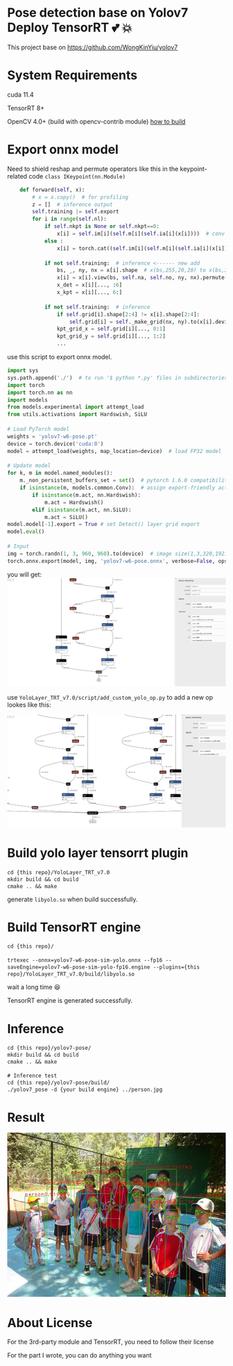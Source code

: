 <!--

 * @Description: YOLOv7 Pose TensorRT
 * @Author: nanmi
 * @Date: 2022-08-03 16:55:35
 * @LastEditTime: 2022-08-12 09:36:35
 * @LastEditors: nanmi
 * @GitHub:github.com/nanmi
   -->

# Pose detection base on Yolov7 Deploy TensorRT :two_hearts: :collision:

This project base on https://github.com/WongKinYiu/yolov7


# System Requirements

cuda 11.4

TensorRT 8+

OpenCV 4.0+ (build with opencv-contrib module) [how to build](https://gist.github.com/nanmi/c5cc1753ed98d7e3482031fc379a3f3d#%E6%BA%90%E7%A0%81%E7%BC%96%E8%AF%91gpu%E7%89%88opencv)

# Export onnx model
Need to shield reshap and permute operators like this in the keypoint-related code `class IKeypoint(nn.Module)`
```python
    def forward(self, x):
        # x = x.copy()  # for profiling
        z = []  # inference output
        self.training |= self.export
        for i in range(self.nl):
            if self.nkpt is None or self.nkpt==0:
                x[i] = self.im[i](self.m[i](self.ia[i](x[i])))  # conv
            else :
                x[i] = torch.cat((self.im[i](self.m[i](self.ia[i](x[i]))), self.m_kpt[i](x[i])), axis=1)

            if not self.training:  # inference <------ new add
                bs, _, ny, nx = x[i].shape  # x(bs,255,20,20) to x(bs,3,20,20,85)
                x[i] = x[i].view(bs, self.na, self.no, ny, nx).permute(0, 1, 3, 4, 2).contiguous()
                x_det = x[i][..., :6]
                x_kpt = x[i][..., 6:]

            if not self.training:  # inference
                if self.grid[i].shape[2:4] != x[i].shape[2:4]:
                    self.grid[i] = self._make_grid(nx, ny).to(x[i].device)
                kpt_grid_x = self.grid[i][..., 0:1]
                kpt_grid_y = self.grid[i][..., 1:2]
                ...
```

use this script to export onnx model.
```python
import sys
sys.path.append('./')  # to run '$ python *.py' files in subdirectories
import torch
import torch.nn as nn
import models
from models.experimental import attempt_load
from utils.activations import Hardswish, SiLU

# Load PyTorch model
weights = 'yolov7-w6-pose.pt'
device = torch.device('cuda:0')
model = attempt_load(weights, map_location=device)  # load FP32 model

# Update model
for k, m in model.named_modules():
    m._non_persistent_buffers_set = set()  # pytorch 1.6.0 compatibility
    if isinstance(m, models.common.Conv):  # assign export-friendly activations
        if isinstance(m.act, nn.Hardswish):
            m.act = Hardswish()
        elif isinstance(m.act, nn.SiLU):
            m.act = SiLU()
model.model[-1].export = True # set Detect() layer grid export
model.eval()

# Input
img = torch.randn(1, 3, 960, 960).to(device)  # image size(1,3,320,192) iDetection
torch.onnx.export(model, img, 'yolov7-w6-pose.onnx', verbose=False, opset_version=12, input_names=['images'])
```

you will get:
![](assets/1.jpg)

use `YoloLayer_TRT_v7.0/script/add_custom_yolo_op.py` to add a new op lookes like this:

![](assets/2.jpg) 


# Build yolo layer tensorrt plugin

```shell
cd {this repo}/YoloLayer_TRT_v7.0
mkdir build && cd build
cmake .. && make
```

generate `libyolo.so` when build successfully.

# Build TensorRT engine

```shell
cd {this repo}/

trtexec --onnx=yolov7-w6-pose-sim-yolo.onnx --fp16 --saveEngine=yolov7-w6-pose-sim-yolo-fp16.engine --plugins={this repo}/YoloLayer_TRT_v7.0/build/libyolo.so
```

wait a long time :satisfied:

TensorRT engine is generated successfully.


# Inference

```shell
cd {this repo}/yolov7-pose/
mkdir build && cd build
cmake .. && make 

# Inference test
cd {this repo}/yolov7-pose/build/
./yolov7_pose -d {your build engine} ../person.jpg
```

# Result
![](assets/_result.jpg)

# About License

For the 3rd-party module and TensorRT, you need to follow their license

For the part I wrote, you can do anything you want

